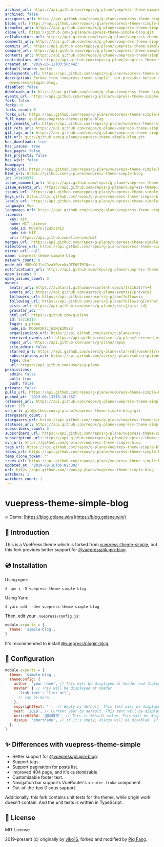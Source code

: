 ```yaml
---
archive_url: https://api.github.com/repos/g-plane/vuepress-theme-simple-blog/{archive_format}{/ref}
archived: false
assignees_url: https://api.github.com/repos/g-plane/vuepress-theme-simple-blog/assignees{/user}
blobs_url: https://api.github.com/repos/g-plane/vuepress-theme-simple-blog/git/blobs{/sha}
branches_url: https://api.github.com/repos/g-plane/vuepress-theme-simple-blog/branches{/branch}
clone_url: https://github.com/g-plane/vuepress-theme-simple-blog.git
collaborators_url: https://api.github.com/repos/g-plane/vuepress-theme-simple-blog/collaborators{/collaborator}
comments_url: https://api.github.com/repos/g-plane/vuepress-theme-simple-blog/comments{/number}
commits_url: https://api.github.com/repos/g-plane/vuepress-theme-simple-blog/commits{/sha}
compare_url: https://api.github.com/repos/g-plane/vuepress-theme-simple-blog/compare/{base}...{head}
contents_url: https://api.github.com/repos/g-plane/vuepress-theme-simple-blog/contents/{+path}
contributors_url: https://api.github.com/repos/g-plane/vuepress-theme-simple-blog/contributors
created_at: '2019-06-12T03:50:44Z'
default_branch: master
deployments_url: https://api.github.com/repos/g-plane/vuepress-theme-simple-blog/deployments
description: Forked from "vuepress-theme-simple", but provides better support for
  @vuepress/plugin-blog.
disabled: false
downloads_url: https://api.github.com/repos/g-plane/vuepress-theme-simple-blog/downloads
events_url: https://api.github.com/repos/g-plane/vuepress-theme-simple-blog/events
fork: false
forks: 0
forks_count: 0
forks_url: https://api.github.com/repos/g-plane/vuepress-theme-simple-blog/forks
full_name: g-plane/vuepress-theme-simple-blog
git_commits_url: https://api.github.com/repos/g-plane/vuepress-theme-simple-blog/git/commits{/sha}
git_refs_url: https://api.github.com/repos/g-plane/vuepress-theme-simple-blog/git/refs{/sha}
git_tags_url: https://api.github.com/repos/g-plane/vuepress-theme-simple-blog/git/tags{/sha}
git_url: git://github.com/g-plane/vuepress-theme-simple-blog.git
has_downloads: true
has_issues: true
has_pages: false
has_projects: false
has_wiki: false
homepage: ''
hooks_url: https://api.github.com/repos/g-plane/vuepress-theme-simple-blog/hooks
html_url: https://github.com/g-plane/vuepress-theme-simple-blog
id: 191493577
issue_comment_url: https://api.github.com/repos/g-plane/vuepress-theme-simple-blog/issues/comments{/number}
issue_events_url: https://api.github.com/repos/g-plane/vuepress-theme-simple-blog/issues/events{/number}
issues_url: https://api.github.com/repos/g-plane/vuepress-theme-simple-blog/issues{/number}
keys_url: https://api.github.com/repos/g-plane/vuepress-theme-simple-blog/keys{/key_id}
labels_url: https://api.github.com/repos/g-plane/vuepress-theme-simple-blog/labels{/name}
language: Vue
languages_url: https://api.github.com/repos/g-plane/vuepress-theme-simple-blog/languages
license:
  key: mit
  name: MIT License
  node_id: MDc6TGljZW5zZTEz
  spdx_id: MIT
  url: https://api.github.com/licenses/mit
merges_url: https://api.github.com/repos/g-plane/vuepress-theme-simple-blog/merges
milestones_url: https://api.github.com/repos/g-plane/vuepress-theme-simple-blog/milestones{/number}
mirror_url: null
name: vuepress-theme-simple-blog
network_count: 0
node_id: MDEwOlJlcG9zaXRvcnkxOTE0OTM1Nzc=
notifications_url: https://api.github.com/repos/g-plane/vuepress-theme-simple-blog/notifications{?since,all,participating}
open_issues: 0
open_issues_count: 0
owner:
  avatar_url: https://avatars1.githubusercontent.com/u/17216317?v=4
  events_url: https://api.github.com/users/g-plane/events{/privacy}
  followers_url: https://api.github.com/users/g-plane/followers
  following_url: https://api.github.com/users/g-plane/following{/other_user}
  gists_url: https://api.github.com/users/g-plane/gists{/gist_id}
  gravatar_id: ''
  html_url: https://github.com/g-plane
  id: 17216317
  login: g-plane
  node_id: MDQ6VXNlcjE3MjE2MzE3
  organizations_url: https://api.github.com/users/g-plane/orgs
  received_events_url: https://api.github.com/users/g-plane/received_events
  repos_url: https://api.github.com/users/g-plane/repos
  site_admin: false
  starred_url: https://api.github.com/users/g-plane/starred{/owner}{/repo}
  subscriptions_url: https://api.github.com/users/g-plane/subscriptions
  type: User
  url: https://api.github.com/users/g-plane
permissions:
  admin: false
  pull: true
  push: false
private: false
pulls_url: https://api.github.com/repos/g-plane/vuepress-theme-simple-blog/pulls{/number}
pushed_at: '2019-06-13T15:18:55Z'
releases_url: https://api.github.com/repos/g-plane/vuepress-theme-simple-blog/releases{/id}
size: 170
ssh_url: git@github.com:g-plane/vuepress-theme-simple-blog.git
stargazers_count: 1
stargazers_url: https://api.github.com/repos/g-plane/vuepress-theme-simple-blog/stargazers
statuses_url: https://api.github.com/repos/g-plane/vuepress-theme-simple-blog/statuses/{sha}
subscribers_count: 0
subscribers_url: https://api.github.com/repos/g-plane/vuepress-theme-simple-blog/subscribers
subscription_url: https://api.github.com/repos/g-plane/vuepress-theme-simple-blog/subscription
svn_url: https://github.com/g-plane/vuepress-theme-simple-blog
tags_url: https://api.github.com/repos/g-plane/vuepress-theme-simple-blog/tags
teams_url: https://api.github.com/repos/g-plane/vuepress-theme-simple-blog/teams
temp_clone_token: ''
trees_url: https://api.github.com/repos/g-plane/vuepress-theme-simple-blog/git/trees{/sha}
updated_at: '2019-08-16T05:02:39Z'
url: https://api.github.com/repos/g-plane/vuepress-theme-simple-blog
watchers: 1
watchers_count: 1
---
```


# vuepress-theme-simple-blog

🔥 Demo: [https://blog.gplane.win/](https://blog.gplane.win/)

## 📘 Introduction

This is a VuePress theme which is forked from [vuepress-theme-simple](https://github.com/viko16/vuepress-theme-simple), but this fork provides better support for [@vuepress/plugin-blog](https://github.com/ulivz/vuepress-plugin-blog).

## 💿 Installation

Using npm:

```
$ npm i -D vuepress-theme-simple-blog
```

Using Yarn:

```
$ yarn add --dev vuepress-theme-simple-blog
```

Then, edit your `.vuepress/config.js`:

```js
module.exports = {
  theme: 'simple-blog',
}
```

It's recommended to install [@vuepress/plugin-blog](https://github.com/ulivz/vuepress-plugin-blog).

## 🔧 Configuration

```js
module.exports = {
  theme: 'simple-blog',
  themeConfig: {
    author: 'your name', // This will be displayed at header and footer.
    navbar: { // This will be displayed at header.
      'link text': 'link url',
      // can be more...
    },
    copyrightText: '',  // Empty by default. This text will be displayed at footer.
    year: '2019', // Current year by default. This text will be displayed at footer.
    noticeOf404: '返回首页', // This is default value. This will be displayed at 404 page.
    disqus: 'shortname', // If it's empty, disqus will be disabled. If you want to enable, just provide your "shortname" of Disqus.
  },
}
```

## ✨ Differences with vuepress-theme-simple

- Better support for [@vuepress/plugin-blog](https://github.com/ulivz/vuepress-plugin-blog).
- Support tags.
- Support pagination for posts list.
- Improved 404 page, and it's customizable.
- Customizable footer text.
- Navigation bar supports VueRouter's `<router-link>` component.
- Out-of-the-box Disqus support.

Additionally, this fork contains unit tests for the theme, while origin work doesn't contain. And the unit tests is written in TypeScript.

## 📃 License

MIT License

2019-present (c) originally by [viko16](https://github.com/viko16), forked and modified by [Pig Fang](https://github.com/g-plane).
